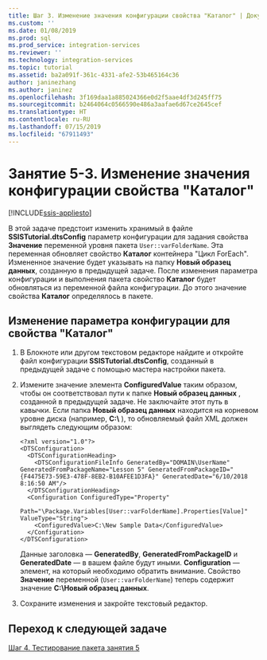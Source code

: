 ```yaml
---
title: Шаг 3. Изменение значения конфигурации свойства "Каталог" | Документация Майкрософт
ms.custom: ''
ms.date: 01/08/2019
ms.prod: sql
ms.prod_service: integration-services
ms.reviewer: ''
ms.technology: integration-services
ms.topic: tutorial
ms.assetid: ba2a091f-361c-4331-afe2-53b465164c36
author: janinezhang
ms.author: janinez
ms.openlocfilehash: 3f169daa1a885024366e0d2f5aae4df3d245ff75
ms.sourcegitcommit: b2464064c0566590e486a3aafae6d67ce2645cef
ms.translationtype: HT
ms.contentlocale: ru-RU
ms.lasthandoff: 07/15/2019
ms.locfileid: "67911493"
---
```

# <a name="lesson-5-3-modify-the-directory-property-configuration-value"></a>Занятие 5-3. Изменение значения конфигурации свойства "Каталог"

[!INCLUDE[ssis-appliesto](../includes/ssis-appliesto-ssvrpluslinux-asdb-asdw-xxx.md)]



В этой задаче предстоит изменить хранимый в файле **SSISTutorial.dtsConfig** параметр конфигурации для задания свойства **Значение** переменной уровня пакета `User::varFolderName`. Эта переменная обновляет свойство **Каталог** контейнера "Цикл ForEach". Измененное значение будет указывать на папку **Новый образец данных**, созданную в предыдущей задаче. После изменения параметра конфигурации и выполнения пакета свойство **Каталог** будет обновляться из переменной файла конфигурации. До этого значение свойства **Каталог** определялось в пакете.  
  
## <a name="modify-the-configuration-setting-of-the-directory-property"></a>Изменение параметра конфигурации для свойства "Каталог"  
  
1.  В Блокноте или другом текстовом редакторе найдите и откройте файл конфигурации **SSISTutorial.dtsConfig**, созданный в предыдущей задаче с помощью мастера настройки пакета.  
  
2.  Измените значение элемента **ConfiguredValue** таким образом, чтобы он соответствовал пути к папке **Новый образец данных** , созданной в предыдущей задаче. Не заключайте этот путь в кавычки. Если папка **Новый образец данных** находится на корневом уровне диска (например, **C:\\** ), то обновляемый файл XML должен выглядеть следующим образом:  
  
    ```
    <?xml version="1.0"?>
    <DTSConfiguration>
      <DTSConfigurationHeading>
        <DTSConfigurationFileInfo GeneratedBy="DOMAIN\UserName" GeneratedFromPackageName="Lesson 5" GeneratedFromPackageID="{F4475E73-59E3-478F-8EB2-B10AFEE1D3FA}" GeneratedDate="6/10/2018 8:16:50 AM"/>
      </DTSConfigurationHeading>
      <Configuration ConfiguredType="Property" 
          Path="\Package.Variables[User::varFolderName].Properties[Value]" ValueType="String">
        <ConfiguredValue>C:\New Sample Data</ConfiguredValue>
      </Configuration>
    </DTSConfiguration>  
    ```

    Данные заголовка — **GeneratedBy**, **GeneratedFromPackageID** и **GeneratedDate** — в вашем файле будут иными. **Configuration** — элемент, на который необходимо обратить внимание. Свойство **Значение** переменной (`User::varFolderName`) теперь содержит значение **C:\Новый образец данных**.  
  
3.  Сохраните изменения и закройте текстовый редактор.  
  
## <a name="go-to-next-task"></a>Переход к следующей задаче  
[Шаг 4. Тестирование пакета занятия 5](../integration-services/lesson-5-4-testing-the-lesson-5-tutorial-package.md)  
  
  
  
